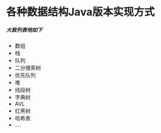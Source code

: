 # 各种数据结构Java版本实现方式
##### 大致列表地如下
* 数组
* 栈
* 队列
* 二分搜索树
* 优先队列
* 堆
* 线段树
* 字典树
* AVL
* 红黑树
* 哈希表
* ....
